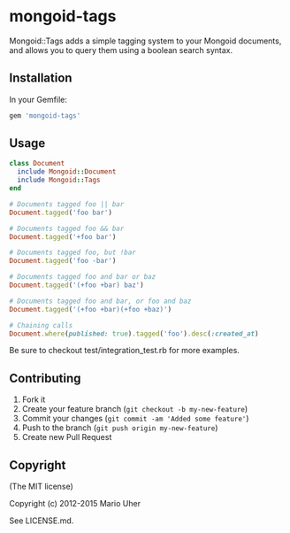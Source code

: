 # mongoid-tags

Mongoid::Tags adds a simple tagging system to your Mongoid documents,
and allows you to query them using a boolean search syntax.


## Installation

In your Gemfile:

```ruby
gem 'mongoid-tags'
```

## Usage

```ruby
class Document
  include Mongoid::Document
  include Mongoid::Tags
end

# Documents tagged foo || bar
Document.tagged('foo bar')

# Documents tagged foo && bar
Document.tagged('+foo bar')

# Documents tagged foo, but !bar
Document.tagged('foo -bar')

# Documents tagged foo and bar or baz
Document.tagged('(+foo +bar) baz')

# Documents tagged foo and bar, or foo and baz
Document.tagged('(+foo +bar)(+foo +baz)')

# Chaining calls
Document.where(published: true).tagged('foo').desc(:created_at)
```

Be sure to checkout test/integration_test.rb for more examples.

## Contributing

1. Fork it
2. Create your feature branch (`git checkout -b my-new-feature`)
3. Commit your changes (`git commit -am 'Added some feature'`)
4. Push to the branch (`git push origin my-new-feature`)
5. Create new Pull Request

## Copyright

(The MIT license)

Copyright (c) 2012-2015 Mario Uher

See LICENSE.md.
